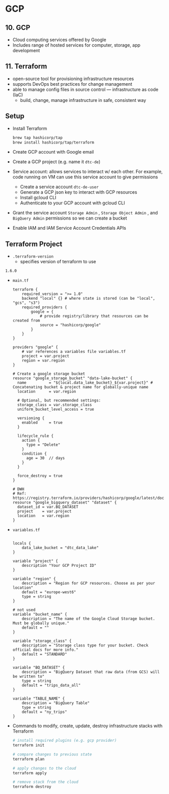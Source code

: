# GCP

## 10. GCP

- Cloud computing services offered by Google
- Includes range of hosted services for computer, storage, app development

## 11. Terraform

- open-source tool for provisioning infrastructure resources
- supports DevOps best practices for change management
- able to manage config files in source control — infrastructure as code (IaC)
    - build, change, manage infrastructure in safe, consistent way

## Setup

- Install Terraform
    
    ```bash
    brew tap hashicorp/tap
    brew install hashicorp/tap/terraform
    ```
    
- Create GCP account with Google email
- Create a GCP project (e.g. name it `dtc-de`)
- Service account: allows services to interact w/ each other. For example, code running on VM can use this service account to give permissions
    - Create a service account `dtc-de-user`
    - Generate a GCP json key to interact with GCP resources
    - Install gcloud CLI
    - Authenticate to your GCP account with gcloud CLI
- Grant the service account `Storage Admin` , `Storage Object Admin` , and `BigQuery Admin` permissions so we can create a bucket
- Enable IAM and IAM Service Account Credentials APIs

## Terraform Project

- `.terraform-version`
    - specifies version of terraform to use

```
1.6.0
```

- `main.tf`
    
    ```
    terraform {
    	required_version = ">= 1.0"
    	backend "local" {} # where state is stored (can be "local", "gcs", "s3")
    	required_providers {
    		google = {
    			# provide registry/library that resources can be created from
    			source = "hashicorp/google"
    		}
    	}
    }
    
    providers "google" {
    	# var references a variables file variables.tf
    	project = var.project
    	region = var.region
    }
    
    # Create a google storage bucket
    resource "google_storage_bucket" "data-lake-bucket" {
      name          = "${local.data_lake_bucket}_${var.project}" # Concatenating bucket & project name for globally-unique name
      location      = var.region
    
      # Optional, but recommended settings:
      storage_class = var.storage_class
      uniform_bucket_level_access = true
    
      versioning {
        enabled     = true
      }
    
      lifecycle_rule {
        action {
          type = "Delete"
        }
        condition {
          age = 30  // days
        }
      }
    
      force_destroy = true
    }
    
    # DWH
    # Ref: https://registry.terraform.io/providers/hashicorp/google/latest/docs/resources/bigquery_dataset
    resource "google_bigquery_dataset" "dataset" {
      dataset_id = var.BQ_DATASET
      project    = var.project
      location   = var.region
    }
    ```
    
- `variables.tf`
    
    ```
    
    locals {
    	data_lake_bucket = "dtc_data_lake"
    }
    
    variable "project" {
    	description "Your GCP Project ID"
    }
    
    variable "region" {
    	description = "Region for GCP resources. Choose as per your location"
    	default = "europe-west6"
    	type = string
    }
    
    # not used
    variable "bucket_name" {
    	description = "The name of the Google Cloud Storage bucket. Must be globally unique."
    	default = ""
    }
    
    variable "storage_class" {
    	description = "Storage class type for your bucket. Check official docs for more info."
    	default = "STANDARD"
    }
    
    variable "BQ_DATASET" {
    	description = "BigQuery Dataset that raw data (from GCS) will be written to"
    	type = string
    	default = "trips_data_all"
    }
    
    variable "TABLE_NAME" {
    	description = "BigQuery Table"
    	type = string
    	default = "ny_trips"
    }
    ```
    
- Commands to modify, create, update, destroy infrastructure stacks with Terraform
    
    ```bash
    # install required plugins (e.g. gcp provider)
    terraform init
    
    # compare changes to previous state
    terraform plan
    
    # apply changes to the cloud
    terraform apply
    
    # remove stack from the cloud
    terraform destroy
    ```